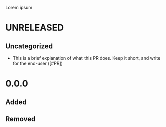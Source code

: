 Lorem ipsum

# UNRELEASED

## Uncategorized

<!-- PR-5 -->
- This is a brief explanation of what this PR does. Keep it short, and write for the end-user ([#PR])
<!-- END -->
# 0.0.0

## Added

## Removed
